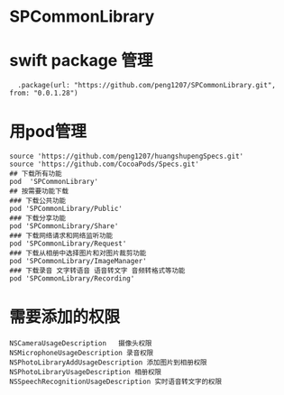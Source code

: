 # SPCommonLibrary

# swift package 管理
      .package(url: "https://github.com/peng1207/SPCommonLibrary.git", from: "0.0.1.28")

# 用pod管理
    source 'https://github.com/peng1207/huangshupengSpecs.git'
    source 'https://github.com/CocoaPods/Specs.git'
    ## 下载所有功能 
    pod  'SPCommonLibrary'
    ## 按需要功能下载
    ### 下载公共功能
    pod 'SPCommonLibrary/Public'
    ### 下载分享功能
    pod 'SPCommonLibrary/Share'
    ### 下载网络请求和网络监听功能
    pod 'SPCommonLibrary/Request'
    ### 下载从相册中选择图片和对图片裁剪功能
    pod 'SPCommonLibrary/ImageManager'
    ### 下载录音 文字转语音 语音转文字 音频转格式等功能
    pod 'SPCommonLibrary/Recording'

# 需要添加的权限
    NSCameraUsageDescription   摄像头权限
    NSMicrophoneUsageDescription 录音权限
    NSPhotoLibraryAddUsageDescription 添加图片到相册权限
    NSPhotoLibraryUsageDescription 相册权限
    NSSpeechRecognitionUsageDescription 实时语音转文字的权限

